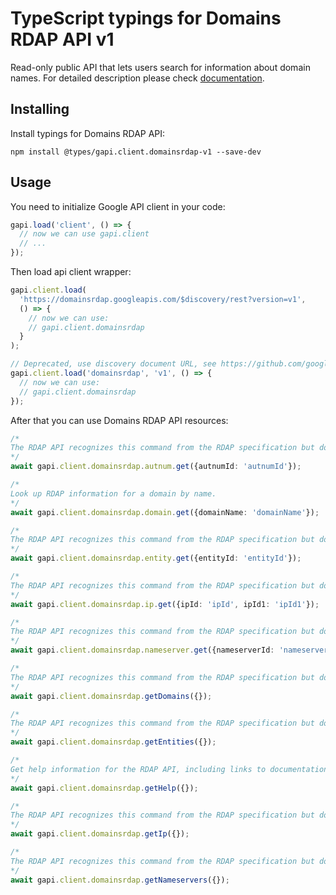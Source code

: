 # TypeScript typings for Domains RDAP API v1

Read-only public API that lets users search for information about domain names.
For detailed description please check [documentation](https://developers.google.com/domains/rdap/).

## Installing

Install typings for Domains RDAP API:

```
npm install @types/gapi.client.domainsrdap-v1 --save-dev
```

## Usage

You need to initialize Google API client in your code:

```typescript
gapi.load('client', () => {
  // now we can use gapi.client
  // ...
});
```

Then load api client wrapper:

```typescript
gapi.client.load(
  'https://domainsrdap.googleapis.com/$discovery/rest?version=v1',
  () => {
    // now we can use:
    // gapi.client.domainsrdap
  }
);
```

```typescript
// Deprecated, use discovery document URL, see https://github.com/google/google-api-javascript-client/blob/master/docs/reference.md#----gapiclientloadname----version----callback--
gapi.client.load('domainsrdap', 'v1', () => {
  // now we can use:
  // gapi.client.domainsrdap
});
```

After that you can use Domains RDAP API resources: <!-- TODO: make this work for multiple namespaces -->

```typescript
/*
The RDAP API recognizes this command from the RDAP specification but does not support it. The response is a formatted 501 error.
*/
await gapi.client.domainsrdap.autnum.get({autnumId: 'autnumId'});

/*
Look up RDAP information for a domain by name.
*/
await gapi.client.domainsrdap.domain.get({domainName: 'domainName'});

/*
The RDAP API recognizes this command from the RDAP specification but does not support it. The response is a formatted 501 error.
*/
await gapi.client.domainsrdap.entity.get({entityId: 'entityId'});

/*
The RDAP API recognizes this command from the RDAP specification but does not support it. The response is a formatted 501 error.
*/
await gapi.client.domainsrdap.ip.get({ipId: 'ipId', ipId1: 'ipId1'});

/*
The RDAP API recognizes this command from the RDAP specification but does not support it. The response is a formatted 501 error.
*/
await gapi.client.domainsrdap.nameserver.get({nameserverId: 'nameserverId'});

/*
The RDAP API recognizes this command from the RDAP specification but does not support it. The response is a formatted 501 error.
*/
await gapi.client.domainsrdap.getDomains({});

/*
The RDAP API recognizes this command from the RDAP specification but does not support it. The response is a formatted 501 error.
*/
await gapi.client.domainsrdap.getEntities({});

/*
Get help information for the RDAP API, including links to documentation.
*/
await gapi.client.domainsrdap.getHelp({});

/*
The RDAP API recognizes this command from the RDAP specification but does not support it. The response is a formatted 501 error.
*/
await gapi.client.domainsrdap.getIp({});

/*
The RDAP API recognizes this command from the RDAP specification but does not support it. The response is a formatted 501 error.
*/
await gapi.client.domainsrdap.getNameservers({});
```
